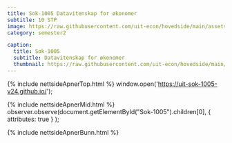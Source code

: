 ```yaml
---
title: Sok-1005 Datavitenskap for økonomer
subtitle: 10 STP
image: https://raw.githubusercontent.com/uit-econ/hovedside/main/assets/img/Sok-1005.jpg
category: semester2

caption:
  title: Sok-1005
  subtitle: Datavitenskap for økonomer
  thumbnail: https://raw.githubusercontent.com/uit-econ/hovedside/main/assets/img/Sok-1005.jpg
---
```

{% include nettsideApnerTop.html %}
window.open('https://uit-sok-1005-v24.github.io/');

{% include nettsideApnerMid.html %} 
observer.observe(document.getElementById("Sok-1005").children[0], { attributes: true } );

{% include nettsideApnerBunn.html %}

